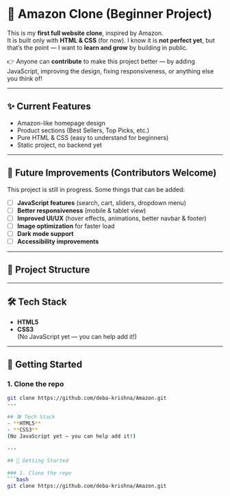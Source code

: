 # 🛒 Amazon Clone (Beginner Project)

This is my **first full website clone**, inspired by Amazon.  
It is built only with **HTML & CSS** (for now). I know it is **not perfect yet**, but that’s the point — I want to **learn and grow** by building in public.  

👉 Anyone can **contribute** to make this project better — by adding JavaScript, improving the design, fixing responsiveness, or anything else you think of!

---

## ✨ Current Features
- Amazon-like homepage design  
- Product sections (Best Sellers, Top Picks, etc.)  
- Pure HTML & CSS (easy to understand for beginners)  
- Static project, no backend yet  

---

## 🚀 Future Improvements (Contributors Welcome)
This project is still in progress. Some things that can be added:  
- [ ] **JavaScript features** (search, cart, sliders, dropdown menu)  
- [ ] **Better responsiveness** (mobile & tablet view)  
- [ ] **Improved UI/UX** (hover effects, animations, better navbar & footer)  
- [ ] **Image optimization** for faster load  
- [ ] **Dark mode support**  
- [ ] **Accessibility improvements**  

---

## 📂 Project Structure
---

## 🛠️ Tech Stack
- **HTML5**
- **CSS3**  
(No JavaScript yet — you can help add it!)

---

## 🚀 Getting Started

### 1. Clone the repo
```bash
git clone https://github.com/deba-krishna/Amazon.git
---

## 🛠️ Tech Stack
- **HTML5**
- **CSS3**  
(No JavaScript yet — you can help add it!)

---

## 🚀 Getting Started

### 1. Clone the repo
```bash
git clone https://github.com/deba-krishna/Amazon.git
